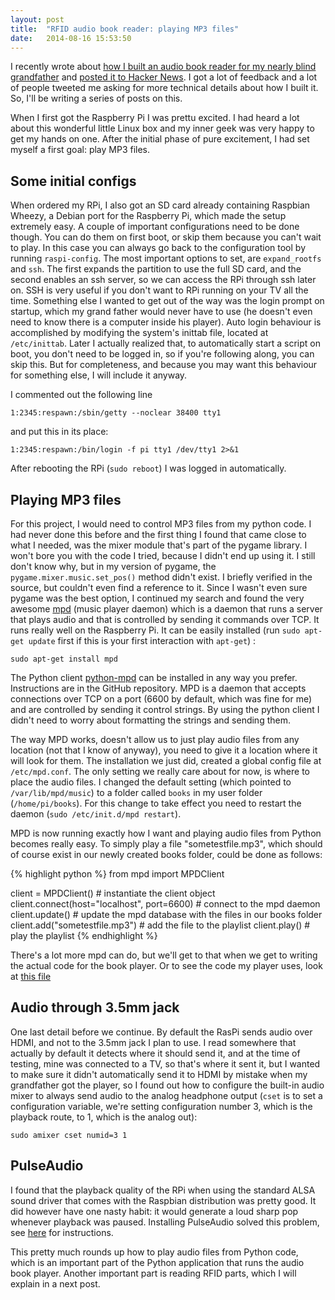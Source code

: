 ```yaml
---
layout: post
title:  "RFID audio book reader: playing MP3 files"
date:   2014-08-16 15:53:50
---
```


I recently wrote about [how I built an audio book reader for my nearly blind grandfather](https://gist.github.com/wkjagt/814b3f62ea03c7b1a765) and [posted it to Hacker News](https://news.ycombinator.com/item?id=8177117). I got a lot of feedback and a lot of people tweeted me asking for more technical details about how I built it. So, I'll be writing a series of posts on this.

When I first got the Raspberry Pi I was prettu excited. I had heard a lot about this wonderful little Linux box and my inner geek was very happy to get my hands on one. After the initial phase of pure excitement, I had set myself a first goal: play MP3 files.

## Some initial configs

When ordered my RPi, I also got an SD card already containing Raspbian Wheezy, a Debian port for the Raspberry Pi, which made the setup extremely easy. A couple of important configurations need to be done though. You can do them on first boot, or skip them because you can't wait to play. In this case you can always go back to the configuration tool by running `raspi-config`. The most important options to set, are `expand_rootfs` and `ssh`. The first expands the partition to use the full SD card, and the second enables an ssh server, so we can access the RPi through ssh later on. SSH is very useful if you don't want to RPi running on your TV all the time. Something else I wanted to get out of the way was the login prompt on startup, which my grand father would never have to use (he doesn't even need to know there is a computer inside his player). Auto login behaviour is accomplished by modifying the system's inittab file, located at `/etc/inittab`. Later I actually realized that, to automatically start a script on boot, you don't need to be logged in, so if you're following along, you can skip this. But for completeness, and because you may want this behaviour for something else, I will include it anyway.

I commented out the following line

    1:2345:respawn:/sbin/getty --noclear 38400 tty1

and put this in its place:

    1:2345:respawn:/bin/login -f pi tty1 /dev/tty1 2>&1

After rebooting the RPi (`sudo reboot`) I was logged in automatically.

##  Playing MP3 files

For this project, I would need to control MP3 files from my python code. I had never done this before and the first thing I found that came close to what I needed, was the mixer module that's part of the pygame library. I won't bore you with the code I tried, because I didn't end up using it. I still don't know why, but in my version of pygame, the `pygame.mixer.music.set_pos()` method didn't exist. I briefly verified in the source, but couldn't even find a reference to it. Since I wasn't even sure pygame was the best option, I continued my search and found the very awesome [mpd](http://www.musicpd.org/) (music player daemon) which is a daemon that runs a server that plays audio and that is controlled by sending it commands over TCP. It runs really well on the Raspberry Pi. It can be easily installed (run `sudo apt-get update` first if this is your first interaction with `apt-get`) :

    sudo apt-get install mpd

The Python client [python-mpd](https://github.com/Mic92/python-mpd2) can be installed in any way you prefer. Instructions are in the GitHub repository. MPD is a daemon that accepts connections over TCP on a port (6600 by default, which was fine for me) and are controlled by sending it control strings. By using the python client I didn't need to worry about formatting the strings and sending them.

The way MPD works, doesn't allow us to just play audio files from any location (not that I know of anyway), you need to give it a location where it will look for them. The installation we just did, created a global config file at `/etc/mpd.conf`. The only setting we really care about for now, is where to place the audio files. I changed the default setting (which pointed to `/var/lib/mpd/music`) to a folder called `books` in my user folder (`/home/pi/books`). For this change to take effect you need to restart the daemon (`sudo /etc/init.d/mpd restart`).

MPD is now running exactly how I want and playing audio files from Python becomes really easy. To simply play a file "sometestfile.mp3", which should of course exist in our newly created books folder, could be done as follows:

{% highlight python %}
from mpd import MPDClient

client = MPDClient() # instantiate the client object
client.connect(host="localhost", port=6600) # connect to the mpd daemon
client.update() # update the mpd database with the files in our books folder
client.add("sometestfile.mp3") # add the file to the playlist
client.play() # play the playlist
{% endhighlight %}

There's a lot more mpd can do, but we'll get to that when we get to writing the actual code for the book player. Or to see the code my player uses, look at [this file](https://github.com/wkjagt/BookPlayer/blob/master/player.py)

## Audio through 3.5mm jack

One last detail before we continue. By default the RasPi sends audio over HDMI, and not to the 3.5mm jack I plan to use. I read somewhere that actually by default it detects where it should send it, and at the time of testing, mine was connected to a TV, so that's where it sent it, but I wanted to make sure it didn't automatically send it to HDMI by mistake when my grandfather got the player, so I found out how to configure the built-in audio mixer to always send audio to the analog headphone output (`cset` is to set a configuration variable, we're setting configuration number 3, which is the playback route, to 1, which is the analog out):

    sudo amixer cset numid=3 1

## PulseAudio

I found that the playback quality of the RPi when using the standard ALSA sound driver that comes with the Raspbian distribution was pretty good. It did however have one nasty habit: it would generate a loud sharp pop whenever playback was paused. Installing PulseAudio solved this problem, see [here](http://dbader.org/blog/crackle-free-audio-on-the-raspberry-pi-with-mpd-and-pulseaudio) for instructions.

This pretty much rounds up how to play audio files from Python code, which is an important part of the Python application that runs the audio book player. Another important part is reading RFID parts, which I will explain in a next post.